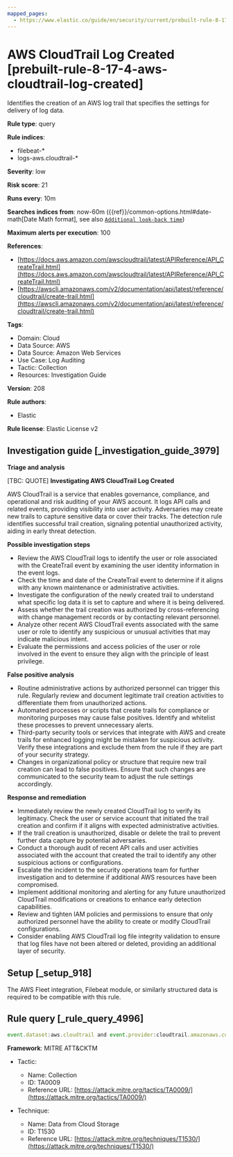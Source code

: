 ```yaml
---
mapped_pages:
  - https://www.elastic.co/guide/en/security/current/prebuilt-rule-8-17-4-aws-cloudtrail-log-created.html
---
```


# AWS CloudTrail Log Created [prebuilt-rule-8-17-4-aws-cloudtrail-log-created]

Identifies the creation of an AWS log trail that specifies the settings for delivery of log data.

**Rule type**: query

**Rule indices**:

* filebeat-*
* logs-aws.cloudtrail-*

**Severity**: low

**Risk score**: 21

**Runs every**: 10m

**Searches indices from**: now-60m ({{ref}}/common-options.html#date-math[Date Math format], see also [`Additional look-back time`](docs-content://solutions/security/detect-and-alert/create-detection-rule.md#rule-schedule))

**Maximum alerts per execution**: 100

**References**:

* [https://docs.aws.amazon.com/awscloudtrail/latest/APIReference/API_CreateTrail.html](https://docs.aws.amazon.com/awscloudtrail/latest/APIReference/API_CreateTrail.html)
* [https://awscli.amazonaws.com/v2/documentation/api/latest/reference/cloudtrail/create-trail.html](https://awscli.amazonaws.com/v2/documentation/api/latest/reference/cloudtrail/create-trail.html)

**Tags**:

* Domain: Cloud
* Data Source: AWS
* Data Source: Amazon Web Services
* Use Case: Log Auditing
* Tactic: Collection
* Resources: Investigation Guide

**Version**: 208

**Rule authors**:

* Elastic

**Rule license**: Elastic License v2

## Investigation guide [_investigation_guide_3979]

**Triage and analysis**

[TBC: QUOTE]
**Investigating AWS CloudTrail Log Created**

AWS CloudTrail is a service that enables governance, compliance, and operational and risk auditing of your AWS account. It logs API calls and related events, providing visibility into user activity. Adversaries may create new trails to capture sensitive data or cover their tracks. The detection rule identifies successful trail creation, signaling potential unauthorized activity, aiding in early threat detection.

**Possible investigation steps**

* Review the AWS CloudTrail logs to identify the user or role associated with the CreateTrail event by examining the user identity information in the event logs.
* Check the time and date of the CreateTrail event to determine if it aligns with any known maintenance or administrative activities.
* Investigate the configuration of the newly created trail to understand what specific log data it is set to capture and where it is being delivered.
* Assess whether the trail creation was authorized by cross-referencing with change management records or by contacting relevant personnel.
* Analyze other recent AWS CloudTrail events associated with the same user or role to identify any suspicious or unusual activities that may indicate malicious intent.
* Evaluate the permissions and access policies of the user or role involved in the event to ensure they align with the principle of least privilege.

**False positive analysis**

* Routine administrative actions by authorized personnel can trigger this rule. Regularly review and document legitimate trail creation activities to differentiate them from unauthorized actions.
* Automated processes or scripts that create trails for compliance or monitoring purposes may cause false positives. Identify and whitelist these processes to prevent unnecessary alerts.
* Third-party security tools or services that integrate with AWS and create trails for enhanced logging might be mistaken for suspicious activity. Verify these integrations and exclude them from the rule if they are part of your security strategy.
* Changes in organizational policy or structure that require new trail creation can lead to false positives. Ensure that such changes are communicated to the security team to adjust the rule settings accordingly.

**Response and remediation**

* Immediately review the newly created CloudTrail log to verify its legitimacy. Check the user or service account that initiated the trail creation and confirm if it aligns with expected administrative activities.
* If the trail creation is unauthorized, disable or delete the trail to prevent further data capture by potential adversaries.
* Conduct a thorough audit of recent API calls and user activities associated with the account that created the trail to identify any other suspicious actions or configurations.
* Escalate the incident to the security operations team for further investigation and to determine if additional AWS resources have been compromised.
* Implement additional monitoring and alerting for any future unauthorized CloudTrail modifications or creations to enhance early detection capabilities.
* Review and tighten IAM policies and permissions to ensure that only authorized personnel have the ability to create or modify CloudTrail configurations.
* Consider enabling AWS CloudTrail log file integrity validation to ensure that log files have not been altered or deleted, providing an additional layer of security.


## Setup [_setup_918]

The AWS Fleet integration, Filebeat module, or similarly structured data is required to be compatible with this rule.


## Rule query [_rule_query_4996]

```js
event.dataset:aws.cloudtrail and event.provider:cloudtrail.amazonaws.com and event.action:CreateTrail and event.outcome:success
```

**Framework**: MITRE ATT&CKTM

* Tactic:

    * Name: Collection
    * ID: TA0009
    * Reference URL: [https://attack.mitre.org/tactics/TA0009/](https://attack.mitre.org/tactics/TA0009/)

* Technique:

    * Name: Data from Cloud Storage
    * ID: T1530
    * Reference URL: [https://attack.mitre.org/techniques/T1530/](https://attack.mitre.org/techniques/T1530/)



